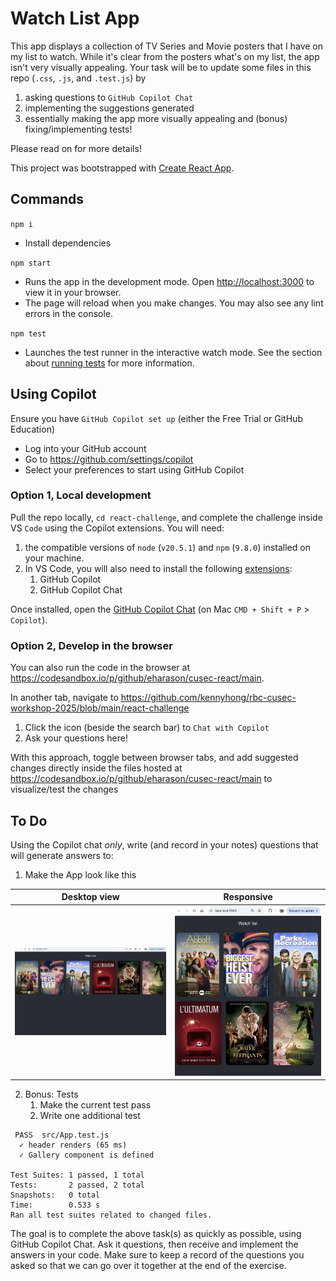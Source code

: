 # Watch List App

This app displays a collection of TV Series and Movie posters that I have on my list to watch.
While it's clear from the posters what's on my list, the app isn't very visually appealing.
Your task will be to update some files in this repo (`.css`, `.js`, and `.test.js`) by
1. asking questions to `GitHub Copilot Chat`
2. implementing the suggestions generated
3. essentially making the app more visually appealing and (bonus) fixing/implementing tests!

Please read on for more details!

This project was bootstrapped with [Create React App](https://github.com/facebook/create-react-app).

## Commands

`npm i`
- Install dependencies

`npm start`
- Runs the app in the development mode.
Open [http://localhost:3000](http://localhost:3000) to view it in your browser.
- The page will reload when you make changes.
You may also see any lint errors in the console.

`npm test`
- Launches the test runner in the interactive watch mode.
See the section about [running tests](https://facebook.github.io/create-react-app/docs/running-tests) for more information.

## Using Copilot

Ensure you have `GitHub Copilot set up` (either the Free Trial or GitHub Education)
- Log into your GitHub account
- Go to https://github.com/settings/copilot
- Select your preferences to start using GitHub Copilot

### Option 1, Local development

Pull the repo locally, `cd react-challenge`, and complete the challenge inside VS `Code` using the Copilot extensions.
You will need:
1. the compatible versions of `node` (`v20.5.1`) and `npm` (`9.8.0`) installed on your machine.
2. In VS Code, you will also need to install the following [extensions](https://code.visualstudio.com/docs/editor/extension-marketplace):
   1. GitHub Copilot
   2. GitHub Copilot Chat

Once installed, open the [GitHub Copilot Chat](https://learn.microsoft.com/en-us/visualstudio/ide/visual-studio-github-copilot-chat?view=vs-2022#use-copilot-chat-in-visual-studio) (on Mac `CMD + Shift + P` > `Copilot`).

### Option 2, Develop in the browser

You can also run the code in the browser at https://codesandbox.io/p/github/eharason/cusec-react/main.

In another tab, navigate to https://github.com/kennyhong/rbc-cusec-workshop-2025/blob/main/react-challenge
   1. Click the icon (beside the search bar) to `Chat with Copilot`
   2. Ask your questions here!

With this approach, toggle between browser tabs, and add suggested changes directly inside the files hosted at https://codesandbox.io/p/github/eharason/cusec-react/main to visualize/test the changes

## To Do

Using the Copilot chat _only_, write (and record in your notes) questions that will generate answers to:
1. Make the App look like this

Desktop view | Responsive
--- | ---
![desktop](./public/expected/desktop.png?raw=true "Desktop") | ![responsive](./public/expected/responsive.png?raw=true "Responsive")

2. Bonus: Tests
   1. Make the current test pass
   2. Write one additional test

```
 PASS  src/App.test.js
  ✓ header renders (65 ms)
  ✓ Gallery component is defined

Test Suites: 1 passed, 1 total
Tests:       2 passed, 2 total
Snapshots:   0 total
Time:        0.533 s
Ran all test suites related to changed files.
```

The goal is to complete the above task(s) as quickly as possible, using GitHub Copilot Chat. Ask it questions, then receive and implement the answers in your code. Make sure to keep a record of the questions you asked so that we can go over it together at the end of the exercise.
